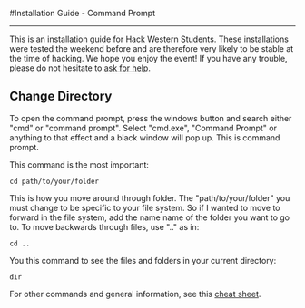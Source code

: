 #Installation Guide - Command Prompt
***
This is an installation guide for Hack Western Students. These installations were tested the weekend before and are therefore very likely to be stable at the time of hacking. We hope you enjoy the event! If you have any trouble, please do not hesitate to [ask for help](http://mentors.hackwestern.com).
## Change Directory
To open the command prompt, press the windows button and search either "cmd" or "command prompt". Select "cmd.exe", "Command Prompt" or anything to that effect and a black window will pop up. This is command prompt.

This command is the most important:

	cd path/to/your/folder

This is how you move around through folder. The "path/to/your/folder" you must change to be specific to your file system. So if I wanted to move to forward in the file system, add the name name of the folder you want to go to. To move backwards through files, use ".." as in:

	cd ..

You this command to see the files and folders in your current directory:
	
	dir

For other commands and general information, see this [cheat sheet](http://blog.simplyadvanced.net/cheat-sheet-for-windows-command-prompt).